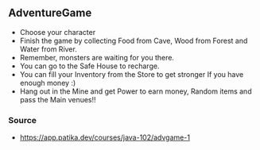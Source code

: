 ## AdventureGame
- Choose your character
- Finish the game by collecting Food from Cave, Wood from Forest and Water from River.
- Remember, monsters are waiting for you there.
- You can go to the Safe House to recharge.
- You can fill your Inventory from the Store to get stronger If you have enough money :)
- Hang out in the Mine and get Power to earn money, Random items and pass the Main venues!!
### Source
- https://app.patika.dev/courses/java-102/advgame-1
